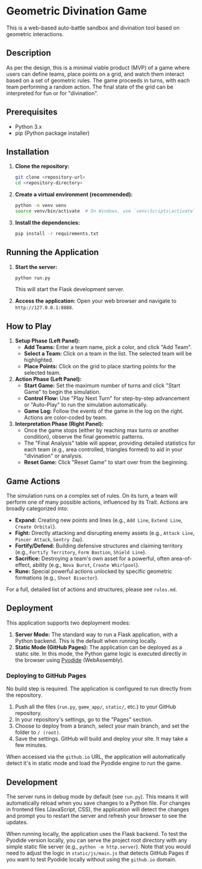 # Geometric Divination Game

This is a web-based auto-battle sandbox and divination tool based on geometric interactions.

## Description

As per the design, this is a minimal viable product (MVP) of a game where users can define teams, place points on a grid, and watch them interact based on a set of geometric rules. The game proceeds in turns, with each team performing a random action. The final state of the grid can be interpreted for fun or for "divination".

## Prerequisites

- Python 3.x
- pip (Python package installer)

## Installation

1.  **Clone the repository:**
    ```bash
    git clone <repository-url>
    cd <repository-directory>
    ```

2.  **Create a virtual environment (recommended):**
    ```bash
    python -m venv venv
    source venv/bin/activate  # On Windows, use `venv\Scripts\activate`
    ```

3.  **Install the dependencies:**
    ```bash
    pip install -r requirements.txt
    ```

## Running the Application

1.  **Start the server:**
    ```bash
    python run.py
    ```
    This will start the Flask development server.

2.  **Access the application:**
    Open your web browser and navigate to `http://127.0.0.1:8888`.

## How to Play

1.  **Setup Phase (Left Panel):**
    - **Add Teams:** Enter a team name, pick a color, and click "Add Team".
    - **Select a Team:** Click on a team in the list. The selected team will be highlighted.
    - **Place Points:** Click on the grid to place starting points for the selected team.
2.  **Action Phase (Left Panel):**
    - **Start Game:** Set the maximum number of turns and click "Start Game" to begin the simulation.
    - **Control Flow:** Use "Play Next Turn" for step-by-step advancement or "Auto-Play" to run the simulation automatically.
    - **Game Log:** Follow the events of the game in the log on the right. Actions are color-coded by team.
3.  **Interpretation Phase (Right Panel):**
    - Once the game stops (either by reaching max turns or another condition), observe the final geometric patterns.
    - The "Final Analysis" table will appear, providing detailed statistics for each team (e.g., area controlled, triangles formed) to aid in your "divination" or analysis.
    - **Reset Game:** Click "Reset Game" to start over from the beginning.

## Game Actions

The simulation runs on a complex set of rules. On its turn, a team will perform one of many possible actions, influenced by its Trait. Actions are broadly categorized into:
- **Expand:** Creating new points and lines (e.g., `Add Line`, `Extend Line`, `Create Orbital`).
- **Fight:** Directly attacking and disrupting enemy assets (e.g., `Attack Line`, `Pincer Attack`, `Sentry Zap`).
- **Fortify/Defend:** Building defensive structures and claiming territory (e.g., `Fortify Territory`, `Form Bastion`, `Shield Line`).
- **Sacrifice:** Destroying a team's own asset for a powerful, often area-of-effect, ability (e.g., `Nova Burst`, `Create Whirlpool`).
- **Rune:** Special powerful actions unlocked by specific geometric formations (e.g., `Shoot Bisector`).

For a full, detailed list of actions and structures, please see `rules.md`.

## Deployment

This application supports two deployment modes:

1.  **Server Mode:** The standard way to run a Flask application, with a Python backend. This is the default when running locally.
2.  **Static Mode (GitHub Pages):** The application can be deployed as a static site. In this mode, the Python game logic is executed directly in the browser using [Pyodide](https://pyodide.org/) (WebAssembly).

### Deploying to GitHub Pages

No build step is required. The application is configured to run directly from the repository.

1.  Push all the files (`run.py`, `game_app/`, `static/`, etc.) to your GitHub repository.
2.  In your repository's settings, go to the "Pages" section.
3.  Choose to deploy from a branch, select your main branch, and set the folder to `/ (root)`.
4.  Save the settings. GitHub will build and deploy your site. It may take a few minutes.

When accessed via the `github.io` URL, the application will automatically detect it's in static mode and load the Pyodide engine to run the game.

## Development

The server runs in debug mode by default (see `run.py`). This means it will automatically reload when you save changes to a Python file. For changes in frontend files (JavaScript, CSS), the application will detect the changes and prompt you to restart the server and refresh your browser to see the updates.

When running locally, the application uses the Flask backend. To test the Pyodide version locally, you can serve the project root directory with any simple static file server (e.g., `python -m http.server`). Note that you would need to adjust the logic in `static/js/main.js` that detects GitHub Pages if you want to test Pyodide locally without using the `github.io` domain.